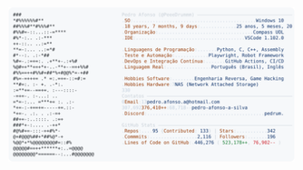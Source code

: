 <a href="https://github.com/PeeeDrummm/PeeeDrummm">
  <picture>
    <source media="(prefers-color-scheme: dark)" srcset="https://raw.githubusercontent.com/PeeeDrummm/PeeeDrummm/main/dark_mode.svg">
    <img alt="PeeeDrummm GitHub Profile README" src="https://raw.githubusercontent.com/PeeeDrummm/PeeeDrummm/main/light_mode.svg">
  </picture>
</a>
